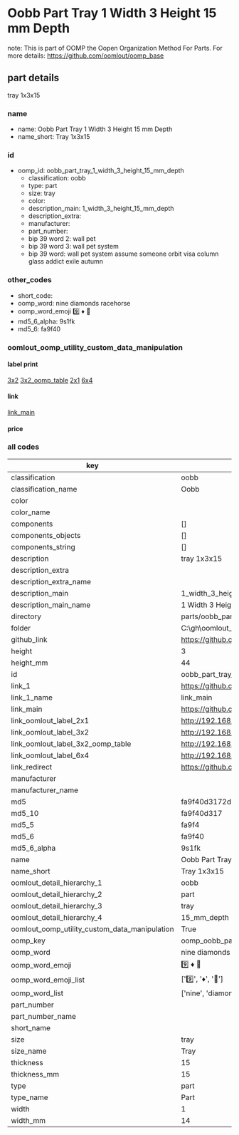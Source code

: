 # Oobb Part Tray 1 Width 3 Height 15 mm Depth  

note: This is part of OOMP the Oopen Organization Method For Parts. For more details: https://github.com/oomlout/oomp_base

##  part details
  



tray 1x3x15



### name
* name: Oobb Part Tray 1 Width 3 Height 15 mm Depth
* name_short: Tray 1x3x15 
### id
* oomp_id: oobb_part_tray_1_width_3_height_15_mm_depth
  * classification: oobb
  * type: part
  * size: tray
  * color: 
  * description_main: 1_width_3_height_15_mm_depth
  * description_extra: 
  * manufacturer: 
  * part_number: 
  * bip 39 word 2: wall pet
  * bip 39 word 3: wall pet system
  * bip 39 word: wall pet system assume someone orbit visa column glass addict exile autumn

### other_codes
* short_code: 
* oomp_word: nine diamonds racehorse
* oomp_word_emoji :nine: :diamonds: :racehorse:
* md5_6_alpha: 9s1fk
* md5_6: fa9f40






### oomlout_oomp_utility_custom_data_manipulation
#### label print
[3x2](http://192.168.1.245:1112/?label=oomp%209s1fk)
[3x2_oomp_table](http://192.168.1.108:1112/?label=oomp%209s1fk)
[2x1](http://192.168.1.242:1112/?label=oomp%209s1fk)
[6x4](http://192.168.1.55:1112/?label=oomp%209s1fk)    

#### link

[link_main](https://github.com/oomlout/oomlout_oobb_version_4_generated_parts/tree/main/navigation_oomp/oobb/part/tray/1_width_3_height_15_mm_depth/part)                              

#### price







### all codes 
| key | value |  
| --- | --- |  
| classification | oobb |  
| classification_name | Oobb |  
| color |  |  
| color_name |  |  
| components | [] |  
| components_objects | [] |  
| components_string | [] |  
| description | tray 1x3x15 |  
| description_extra |  |  
| description_extra_name |  |  
| description_main | 1_width_3_height_15_mm_depth |  
| description_main_name | 1 Width 3 Height 15 mm Depth |  
| directory | parts/oobb_part_tray_1_width_3_height_15_mm_depth |  
| folder | C:\gh\oomlout_oobb_version_4_generated_parts\parts\oobb_part_tray_1_width_3_height_15_mm_depth |  
| github_link | https://github.com/oomlout/oomlout_oomp_part_src/tree/main/parts/oobb_part_tray_1_width_3_height_15_mm_depth |  
| height | 3 |  
| height_mm | 44 |  
| id | oobb_part_tray_1_width_3_height_15_mm_depth |  
| link_1 | https://github.com/oomlout/oomlout_oobb_version_4_generated_parts/tree/main/navigation_oomp/oobb/part/tray/1_width_3_height_15_mm_depth/part |  
| link_1_name | link_main |  
| link_main | https://github.com/oomlout/oomlout_oobb_version_4_generated_parts/tree/main/navigation_oomp/oobb/part/tray/1_width_3_height_15_mm_depth/part |  
| link_oomlout_label_2x1 | http://192.168.1.242:1112/?label=oomp%209s1fk |  
| link_oomlout_label_3x2 | http://192.168.1.245:1112/?label=oomp%209s1fk |  
| link_oomlout_label_3x2_oomp_table | http://192.168.1.108:1112/?label=oomp%209s1fk |  
| link_oomlout_label_6x4 | http://192.168.1.55:1112/?label=oomp%209s1fk |  
| link_redirect | https://github.com/oomlout/oomlout_oobb_version_4_generated_parts/tree/main/parts/oobb_tray_01_03_15 |  
| manufacturer |  |  
| manufacturer_name |  |  
| md5 | fa9f40d3172dde966fe780dfb9a8dfb5 |  
| md5_10 | fa9f40d317 |  
| md5_5 | fa9f4 |  
| md5_6 | fa9f40 |  
| md5_6_alpha | 9s1fk |  
| name | Oobb Part Tray 1 Width 3 Height 15 mm Depth |  
| name_short | Tray 1x3x15  |  
| oomlout_detail_hierarchy_1 | oobb |  
| oomlout_detail_hierarchy_2 | part |  
| oomlout_detail_hierarchy_3 | tray |  
| oomlout_detail_hierarchy_4 | 15_mm_depth |  
| oomlout_oomp_utility_custom_data_manipulation | True |  
| oomp_key | oomp_oobb_part_tray_1_width_3_height_15_mm_depth |  
| oomp_word | nine diamonds racehorse |  
| oomp_word_emoji | :nine: :diamonds: :racehorse: |  
| oomp_word_emoji_list | [':nine:', ':diamonds:', ':racehorse:'] |  
| oomp_word_list | ['nine', 'diamonds', 'racehorse'] |  
| part_number |  |  
| part_number_name |  |  
| short_name |  |  
| size | tray |  
| size_name | Tray |  
| thickness | 15 |  
| thickness_mm | 15 |  
| type | part |  
| type_name | Part |  
| width | 1 |  
| width_mm | 14 |  
